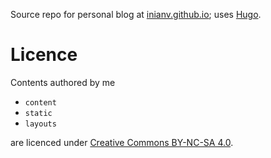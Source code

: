 Source repo for personal blog at [inianv.github.io][blog]; uses [Hugo][].

[blog]: http://inianv.github.io
[Hugo]: http://gohugo.io

# Licence

Contents authored by me

* `content` 
* `static`
* `layouts`

are licenced under [Creative Commons BY-NC-SA 4.0][CC].

[CC]: http://creativecommons.org/licenses/by-nc-sa/4.0/
